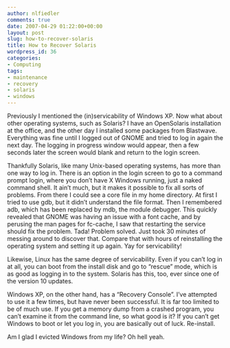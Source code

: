```yaml
---
author: nlfiedler
comments: true
date: 2007-04-29 01:22:00+00:00
layout: post
slug: how-to-recover-solaris
title: How to Recover Solaris
wordpress_id: 36
categories:
- Computing
tags:
- maintenance
- recovery
- solaris
- windows
---
```


Previously I mentioned the (in)servicability of Windows XP. Now what about other operating systems, such as Solaris? I have an OpenSolaris installation at the office, and the other day I installed some packages from Blastwave. Everything was fine until I logged out of GNOME and tried to log in again the next day. The logging in progress window would appear, then a few seconds later the screen would blank and return to the login screen.

   

Thankfully Solaris, like many Unix-based operating systems, has more than one way to log in. There is an option in the login screen to go to a command prompt login, where you don’t have X Windows running, just a naked command shell. It ain’t much, but it makes it possible to fix all sorts of problems. From there I could see a core file in my home directory. At first I tried to use gdb, but it didn’t understand the file format. Then I remembered adb, which has been replaced by mdb, the module debugger. This quickly revealed that GNOME was having an issue with a font cache, and by perusing the man pages for fc-cache, I saw that restarting the service should fix the problem. Tada! Problem solved. Just took 30 minutes of messing around to discover that. Compare that with hours of reinstalling the operating system and setting it up again. Yay for servicability!

   

Likewise, Linux has the same degree of servicability. Even if you can’t log in at all, you can boot from the install disk and go to “rescue” mode, which is as good as logging in to the system. Solaris has this, too, ever since one of the version 10 updates.

   

Windows XP, on the other hand, has a “Recovery Console”. I’ve attempted to use it a few times, but have never been successful. It is far too limited to be of much use. If you get a memory dump from a crashed program, you can’t examine it from the command line, so what good is it? If you can’t get Windows to boot or let you log in, you are basically out of luck. Re-install.

   

Am I glad I evicted Windows from my life? Oh hell yeah.
